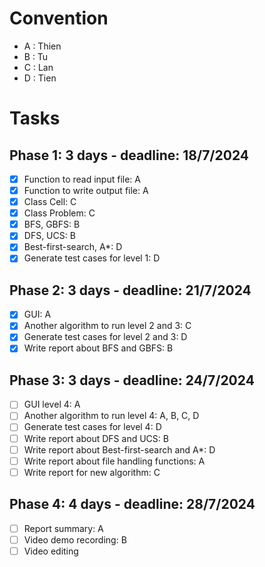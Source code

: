 # Convention
- A : Thien
- B : Tu
- C : Lan
- D : Tien

# Tasks
## Phase 1: 3 days - deadline: 18/7/2024
- [x] Function to read input file: A
- [x] Function to write output file: A
- [x] Class Cell: C
- [x] Class Problem: C
- [x] BFS, GBFS: B
- [x] DFS, UCS: B
- [x] Best-first-search, A*: D
- [x] Generate test cases for level 1: D

## Phase 2: 3 days - deadline: 21/7/2024
- [x] GUI: A
- [x] Another algorithm to run level 2 and 3: C
- [x] Generate test cases for level 2 and 3: D
- [x] Write report about BFS and GBFS: B

## Phase 3: 3 days - deadline: 24/7/2024
- [ ] GUI level 4: A
- [ ] Another algorithm to run level 4: A, B, C, D
- [ ] Generate test cases for level 4: D
- [ ] Write report about DFS and UCS: B
- [ ] Write report about Best-first-search and A*: D
- [ ] Write report about file handling functions: A
- [ ] Write report for new algorithm: C

## Phase 4: 4 days - deadline: 28/7/2024
- [ ] Report summary: A
- [ ] Video demo recording: B
- [ ] Video editing